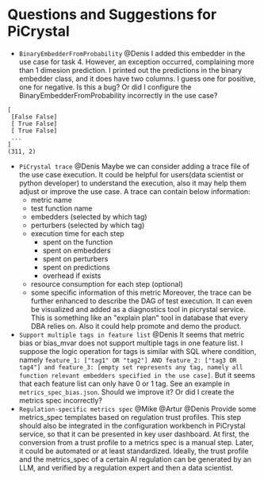 # Questions and Suggestions for PiCrystal

- `BinaryEmbedderFromProbability` @Denis I added this embedder in the use case for task 4. However, an exception occurred, complaining more than 1 dimesion prediction. I printed out the predictions in the binary embedder class, and it does have two columns. I guess one for positive, one for negative. Is this a bug? Or did I configure the BinaryEmbedderFromProbability incorrectly in the use case?
```
[
 [False False]
 [ True False]
 [ True False]
 ...
]
(311, 2)
```
- `PiCrystal trace` @Denis Maybe we can consider adding a trace file of the use case execution. It could be helpful for users(data scientist or python developer) to understand the execution, also it may help them adjust or improve the use case. A trace can contain below information:
  - metric name
  - test function name
  - embedders (selected by which tag)
  - perturbers (selected by which tag)
  - execution time for each step
    - spent on the function
    - spent on embedders
    - spent on perturbers
    - spent on predictions
    - overhead if exists
  - resource consumption for each step (optional)
  - some specific information of this metric
  Moreover, the trace can be further enhanced to describe the DAG of test execution. It can even be visualized and added as a diagnostics tool in picrystal service. This is something like an "explain plan" tool in database that every DBA relies on. Also it could help promote and demo the product.
- `Support multiple tags in feature list` @Denis It seems that metric bias or bias_mvar does not support multiple tags in one feature list. I suppose the logic operation for tags is similar with SQL where condition, namely `feature_1: ["tag1" OR "tag2"] AND feature_2: ["tag3 OR tag4"] and feature_3: [empty set represents any tag, namely all function relevant embedders specified in the use case]`. But it seems that each feature list can only have 0 or 1 tag. See an example in `metrics_spec_bias.json`. Should we improve it? Or did I create the metrics spec incorrectly?
- `Regulation-specific metrics spec` @Mike @Artur @Denis Provide some metrics_spec templates based on regulation trust profiles. This step should also be integrated in the configuration workbench in PiCrystal service, so that it can be presented in key user dashboard. At first, the conversion from a trust profile to a metrics spec is a manual step. Later, it could be automated or at least standardized. Ideally, the trust profile and the metrics_spec of a certain AI regulation can be generated by an LLM, and verified by a regulation expert and then a data scientist.
